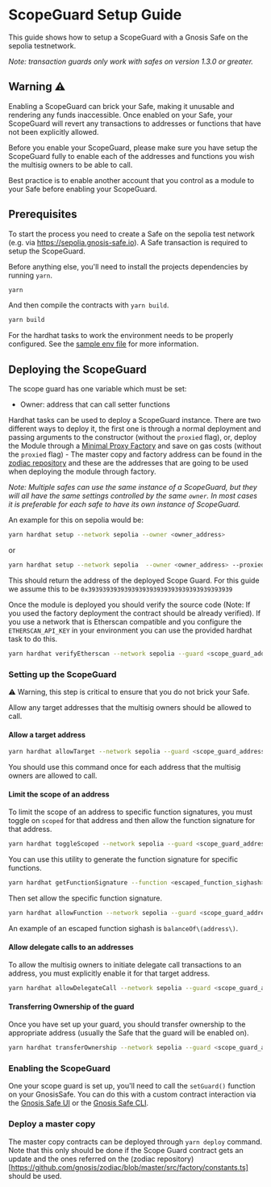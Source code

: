 # ScopeGuard Setup Guide

This guide shows how to setup a ScopeGuard with a Gnosis Safe on the sepolia testnetwork.

_Note: transaction guards only work with safes on version 1.3.0 or greater._

## Warning ⚠️

Enabling a ScopeGuard can brick your Safe, making it unusable and rendering any funds inaccessible.
Once enabled on your Safe, your ScopeGuard will revert any transactions to addresses or functions that have not been explicitly allowed.

Before you enable your ScopeGuard, please make sure you have setup the ScopeGuard fully to enable each of the addresses and functions you wish the multisig owners to be able to call.

Best practice is to enable another account that you control as a module to your Safe before enabling your ScopeGuard.

## Prerequisites

To start the process you need to create a Safe on the sepolia test network (e.g. via https://sepolia.gnosis-safe.io). A Safe transaction is required to setup the ScopeGuard.

Before anything else, you'll need to install the projects dependencies by running `yarn`.

```bash
yarn
```

And then compile the contracts with `yarn build`.

```bash
yarn build
```

For the hardhat tasks to work the environment needs to be properly configured. See the [sample env file](../.env.sample) for more information.

## Deploying the ScopeGuard

The scope guard has one variable which must be set:
- Owner: address that can call setter functions 

Hardhat tasks can be used to deploy a ScopeGuard instance. There are two different ways to deploy it, the first one is through a normal deployment and passing arguments to the constructor (without the `proxied` flag), or, deploy the Module through a [Minimal Proxy Factory](https://eips.ethereum.org/EIPS/eip-1167) and save on gas costs (without the `proxied` flag) - The master copy and factory address can be found in the [zodiac repository](https://github.com/gnosis/zodiac/blob/master/src/factory/constants.ts) and these are the addresses that are going to be used when deploying the module through factory.

_Note: Multiple safes can use the same instance of a ScopeGuard, but they will all have the same settings controlled by the same `owner`. In most cases it is preferable for each safe to have its own instance of ScopeGuard._

An example for this on sepolia would be:
```bash
yarn hardhat setup --network sepolia --owner <owner_address>
```

or

```bash
yarn hardhat setup --network sepolia  --owner <owner_address> --proxied true
```

This should return the address of the deployed Scope Guard. For this guide we assume this to be `0x3939393939393939393939393939393939393939`

Once the module is deployed you should verify the source code (Note: If you used the factory deployment the contract should be already verified). If you use a network that is Etherscan compatible and you configure the `ETHERSCAN_API_KEY` in your environment you can use the provided hardhat task to do this.

```bash
yarn hardhat verifyEtherscan --network sepolia --guard <scope_guard_address> --owner <owner_address>
```

### Setting up the ScopeGuard

⚠️ Warning, this step is critical to ensure that you do not brick your Safe.

Allow any target addresses that the multisig owners should be allowed to call.

#### Allow a target address

```bash
yarn hardhat allowTarget --network sepolia --guard <scope_guard_address> --target <target_address>
```

You should use this command once for each address that the multisig owners are allowed to call.

#### Limit the scope of an address

To limit the scope of an address to specific function signatures, you must toggle on `scoped` for that address and then allow the function signature for that address.

```bash
yarn hardhat toggleScoped --network sepolia --guard <scope_guard_address> --target <target_address>
```

You can use this utility to generate the function signature for specific functions.

```bash
yarn hardhat getFunctionSignature --function <escaped_function_sighash>
```

Then set allow the specific function signature.

```bash
yarn hardhat allowFunction --network sepolia --guard <scope_guard_address> --target <target_address> --sig <function_signature>
```

An example of an escaped function sighash is `balanceOf\(address\)`.

#### Allow delegate calls to an addresses

To allow the multisig owners to initiate delegate call transactions to an address, you must explicitly enable it for that target address.

```bash
yarn hardhat allowDelegateCall --network sepolia --guard <scope_guard_address> --target <target_address>
```

#### Transferring Ownership of the guard

Once you have set up your guard, you should transfer ownership to the appropriate address (usually the Safe that the guard will be enabled on).

```bash
yarn hardhat transferOwnership --network sepolia --guard <scope_guard_address> --newOwner <new_owner_address>
```

### Enabling the ScopeGuard

One your scope guard is set up, you'll need to call the `setGuard()` function on your GnosisSafe.
You can do this with a custom contract interaction via the [Gnosis Safe UI](http://gnosis-safe.io/) or the [Gnosis Safe CLI](https://github.com/gnosis/safe-cli).

### Deploy a master copy 

The master copy contracts can be deployed through `yarn deploy` command. Note that this only should be done if the Scope Guard contract gets an update and the ones referred on the (zodiac repository)[https://github.com/gnosis/zodiac/blob/master/src/factory/constants.ts] should be used.